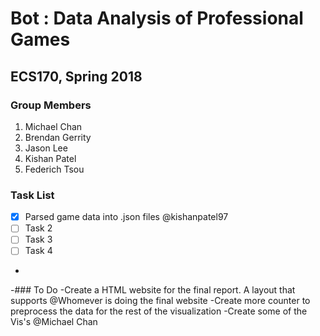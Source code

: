 # Bot : Data Analysis of Professional Games
## ECS170, Spring 2018

### Group Members
1. Michael Chan
2. Brendan Gerrity
3. Jason Lee
4. Kishan Patel
5. Federich Tsou

### Task List
- [x] Parsed game data into .json files @kishanpatel97
- [ ] Task 2
- [ ] Task 3
- [ ] Task 4
-
-### To Do
-Create a HTML website for the final report. A layout that supports @Whomever is doing the final website
-Create more counter to preprocess the data for the rest of the visualization
-Create some of the Vis's @Michael Chan